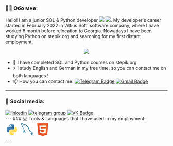 ### :man_technologist: Обо мне:

Hello! I am a junior SQL & Python developer <img src="https://media.giphy.com/media/coxQHKASG60HrHtvkt/giphy.gif" width="30px"> <img src="https://media.giphy.com/media/vISmwpBJUNYzukTnVx/giphy.gif" width="30px">. My developer's career started in February 2022 in 'Altius Soft' software company, where I have worked 6 month before relocation to Georgia. Nowadays I have been studying Python on stepik.org and searching for my first distant employment.

<p align="center">
 <img src="https://giphy.com/media/fQAkqiwIRcy12E2dZj/giphy.gif"  width="600px">
</p>

- :telescope: I have completed SQL and Python courses on stepik.org
- :zap: I study English and German in my free time, so you can contact me on both languages !
- :mailbox: How you can contact me: [![Telegram Badge](https://img.shields.io/badge/-Lakeband-blue?style=flat&logo=Telegram&logoColor=white)](https://t.me/Lakeband) [![Gmail Badge](https://img.shields.io/badge/-Gmail-red?style=flat&logo=Gmail&logoColor=white)](mailto:lukafirsov13@yandex.ru)
---
### 🤝 Social media:
  <div id="badges">
    <a href="https://www.linkedin.com/in/илья-фирсов-52311a29a/" target="_blank">
      <img src="https://cdn-icons-png.flaticon.com/512/2504/2504799.png" width="40" height="40" alt="linkedin" />
    </a>
    <a href="https://t.me/lakeband" target="_blank">
      <img src="https://cdn-icons-png.flaticon.com/512/2111/2111646.png" width="40" height="40" alt="telegram group" />
    </a>
    <a href="https://vk.com/slonetchko" target="_blank">
      <img src="https://cdn-icons-png.flaticon.com/512/145/145813.png" width="40" height="40" alt="VK Badge"/>
    </a>
  </div>
---
### 💻 Tools & Languages that I have used in my employment:
<div>
  <img src="https://github.com/devicons/devicon/blob/master/icons/python/python-original.svg" title="python" alt="python" width="40" height="40"/>&nbsp
  <img src="https://github.com/devicons/devicon/blob/master/icons/mysql/mysql-original.svg" title="MySQL" alt="MySQL" width="40" height="40"/>&nbsp
  <img src="https://github.com/devicons/devicon/blob/master/icons/html5/html5-original.svg" title="HTML" alt="HTML" width="40" height="40"/>&nbsp
  <!-- <img src="https://github.com/devicons/devicon/blob/master/icons/csharp/csharp-original.svg" title="C#" alt="C#" width="40" height="40"/>&nbsp; -->
</div>
---
<!-- ### 💻 Пройденные курсы:
| Курсы                                                           | Дата              |
| ----------------------------------------------------------------| :---------------: |
| stepik.org/Интерактивный тренажер по SQL                        | 02/2022 - 03/2022 |
| stepik.org/"Поколение Python": курс для начинающих              | 01/2023 - 01/2023 |
--- -->
